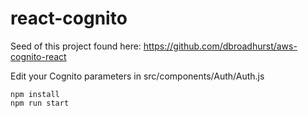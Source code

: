 # react-cognito

Seed of this project found here: https://github.com/dbroadhurst/aws-cognito-react

Edit your Cognito parameters in src/components/Auth/Auth.js

```
npm install
npm run start
```
